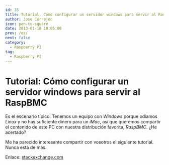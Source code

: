```yaml
---
id: 35
title: Tutorial. Cómo configurar un servidor windows para servir al RaspBMC
author: Jose Cerrejon
icon: pen-to-square
date: 2013-01-18 10:05:00
prev: /es/
next: false
category:
  - Raspberry PI
tag:
  - Raspberry PI
---
```


# Tutorial: Cómo configurar un servidor windows para servir al RaspBMC

Es el escenario típico: Tenemos un equipo con *Windows* porque odiamos *Linux* y no hay suficiente dinero para un *iMac*, así que queremos compartir el contenido de este PC con nuestra distribución favorita, *RaspBMC*. ¿He acertado?

Me ha parecido interesante compartir con vosotros el siguiente tutorial. Nunca está de más.

Enlace: [stackexchange.com](http://raspberrypi.stackexchange.com/questions/4536/how-do-i-set-up-a-windows-nfs-server-to-serve-my-media-to-raspbmc-tutorial)